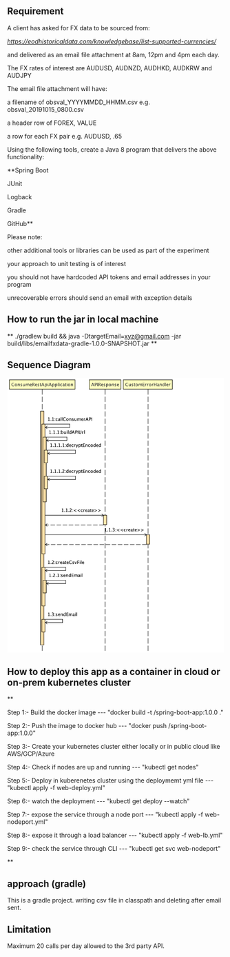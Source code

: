 ## Requirement

A client has asked for FX data to be sourced from:

_https://eodhistoricaldata.com/knowledgebase/list-supported-currencies/_

and delivered as an email file attachment at 8am, 12pm and 4pm each day.


The FX rates of interest are AUDUSD, AUDNZD, AUDHKD, AUDKRW and AUDJPY

The email file attachment will have:

a filename of obsval_YYYYMMDD_HHMM.csv e.g. obsval_20191015_0800.csv

a header row of FOREX, VALUE

a row for each FX pair e.g. AUDUSD, .65

Using the following tools, create a Java 8 program that delivers the above functionality:

**Spring Boot

JUnit

Logback 

Gradle

GitHub**  

Please note:

other additional tools or libraries can be used as part of the experiment

your approach to unit testing is of interest 

you should not have hardcoded API tokens and email addresses in your program

unrecoverable errors should send an email with exception details 

## How to run the jar in local machine
** ./gradlew build && java -DtargetEmail=xyz@gmail.com -jar build/libs/emailfxdata-gradle-1.0.0-SNAPSHOT.jar
**

## Sequence Diagram
![alt text](https://github.com/sagarikapadhy/emailfxdatatest-gradle/blob/master/src/main/resources/sequence_diagram.png)




## How to deploy this app as a container in cloud or on-prem kubernetes cluster
** 


Step 1:- Build the docker image
---     "docker build -t <reponame>/spring-boot-app:1.0.0 ."
  
  
  
Step 2:- Push the image to docker hub
---     "docker push <reponame>/spring-boot-app:1.0.0"
  
  
  
Step 3:- Create your kubernetes cluster either locally or in public cloud like AWS/GCP/Azure



Step 4:- Check if nodes are up and running
---      "kubectl get nodes"


Step 5:- Deploy in kuberenetes cluster using the deploymemt yml file
---      "kubectl apply -f web-deploy.yml"


Step 6:- watch the deployment
---      "kubectl get deploy --watch"


Step 7:- expose the service through a node port 
---      "kubectl apply -f web-nodeport.yml"


Step 8:- expose it through a load balancer
---      "kubectl apply -f web-lb.yml"


Step 9:- check the service through CLI
---      "kubectl get svc web-nodeport"


**


## approach (gradle)
This is a gradle project.
writing csv file in classpath and deleting after email sent.

## Limitation
Maximum 20 calls per day allowed to the 3rd party API.


